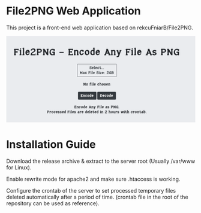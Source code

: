# File2PNG Web Application

This project is a front-end web application based on rekcuFniarB/File2PNG.

<img src="a1.png" alt="a1" width="700"/>

# Installation Guide 

Download the release archive & extract to the server root (Usually /var/www for Linux).

Enable rewrite mode for apache2 and make sure .htaccess is working.

Configure the crontab of the server to set processed temporary files deleted automatically after a period of time. (crontab file in the root of the repository can be used as reference).
